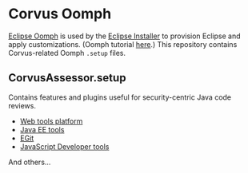 # Corvus Oomph

[Eclipse Oomph][0] is used by the [Eclipse Installer][1] to provision Eclipse and apply customizations. (Oomph tutorial [here][2].) This repository contains Corvus-related Oomph `.setup` files.

[0]: https://projects.eclipse.org/projects/tools.oomph
[1]: https://wiki.eclipse.org/Eclipse_Installer
[2]: https://eclipsesource.com/blogs/tutorials/oomph-basic-tutorial/

## CorvusAssessor.setup

Contains features and plugins useful for security-centric Java code reviews.
 
* [Web tools platform][3]
* [Java EE tools][4]
* [EGit][5]
* [JavaScript Developer tools][6]

And others...

[3]: https://www.eclipse.org/webtools/
[4]: https://www.eclipse.org/webtools/jee/
[5]: https://www.eclipse.org/egit/
[6]: https://www.eclipse.org/webtools/jsdt/